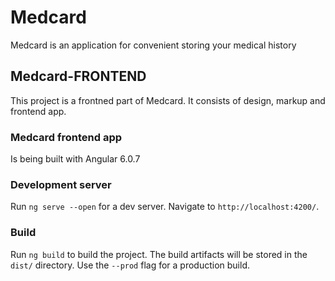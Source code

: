 # Medcard

Medcard is an application for convenient storing your medical history

## Medcard-FRONTEND

This project is a frontned part of Medcard.
It consists of design, markup and frontend app.

### Medcard frontend app

Is being built with Angular 6.0.7


### Development server

Run `ng serve --open` for a dev server. Navigate to `http://localhost:4200/`.


### Build

Run `ng build` to build the project. The build artifacts will be stored in the `dist/` directory. Use the `--prod` flag for a production build.

